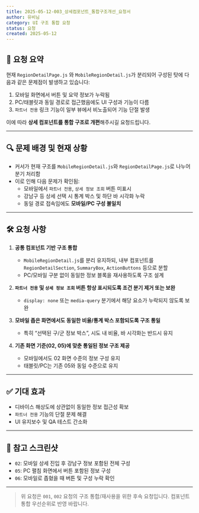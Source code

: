 ```yaml
---
title: 2025-05-12-003_상세컴포넌트_통합구조개선_요청서
author: 유비님
category: UI 구조 통합 요청
status: 요청
created: 2025-05-12
---
```


## 📌 요청 요약

현재 `RegionDetailPage.js` 와 `MobileRegionDetail.js`가 분리되어 구성된 탓에 다음과 같은 문제점이 발생하고 있습니다:

1. 모바일 화면에서 버튼 및 요약 정보가 누락됨
2. PC/태블릿과 동일 경로로 접근했음에도 UI 구성과 기능이 다름
3. `파트너 전용` 링크 기능이 일부 뷰에서 비노출되어 기능 단절 발생

이에 따라 **상세 컴포넌트를 통합 구조로 개편**해주시길 요청드립니다.

---

## 🔍 문제 배경 및 현재 상황

- 커서가 현재 구조를 `MobileRegionDetail.js`와 `RegionDetailPage.js`로 나누어 분기 처리함
- 이로 인해 다음 문제가 확인됨:
  - 모바일에서 `파트너 전용`, `상세 정보 조회` 버튼 미표시
  - 강남구 등 상세 선택 시 통계 박스 및 하단 바 시각화 누락
  - 동일 경로 접속임에도 **모바일/PC 구성 불일치**

---

## 🛠 요청 사항

1. **공통 컴포넌트 기반 구조 통합**
   - `MobileRegionDetail.js`를 분리 유지하되, 내부 컴포넌트를 `RegionDetailSection`, `SummaryBox`, `ActionButtons` 등으로 분할
   - PC/모바일 구분 없이 동일한 정보 블록을 재사용하도록 구조 설계

2. **`파트너 전용` 및 `상세 정보 조회` 버튼 항상 표시되도록 조건 분기 제거 또는 보완**
   - `display: none` 또는 `media-query` 분기에서 해당 요소가 누락되지 않도록 보완

3. **모바일 좁은 화면에서도 동일한 비율/통계 박스 포함되도록 구조 통일**
   - 특히 “선택된 구/군 정보 박스”, 시도 내 비율, 바 시각화는 반드시 유지

4. **기존 화면 기준(02, 05)에 맞춘 통일된 정보 구조 제공**
   - 모바일에서도 02 화면 수준의 정보 구성 유지
   - 태블릿/PC는 기존 05와 동일 수준으로 유지

---

## ✅ 기대 효과

- 디바이스 해상도에 상관없이 동일한 정보 접근성 확보
- `파트너 전용` 기능의 단절 문제 해결
- UI 유지보수 및 QA 테스트 간소화

---

## 📎 참고 스크린샷

- `02`: 모바일 상세 진입 후 강남구 정보 포함된 전체 구성
- `05`: PC 펼침 화면에서 버튼 포함된 정보 구성
- `06`: 모바일로 좁혔을 때 버튼 및 구성 누락 확인

---

> 위 요청은 `001`, `002` 요청의 구조 통합/재사용을 위한 후속 요청입니다. 컴포넌트 통합 우선순위로 반영 바랍니다.
